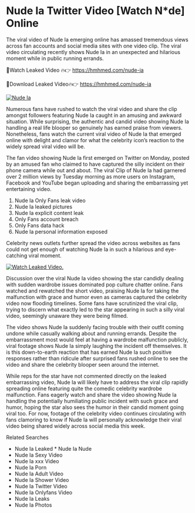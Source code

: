 ﻿# Nude Ia Twitter Video [Watch N*de] Online

The viral video of ﻿Nude Ia emerging online has amassed tremendous views across fan accounts and social media sites with one video clip. The viral video circulating recently shows ﻿Nude Ia in an unexpected and hilarious moment while in public running errands. 

🔴Watch Leaked Video 🔥👉  https://hmhmed.com/nude-ia 

🔴Download Leaked Video🔥👉  https://hmhmed.com/nude-ia 

[![Nude Ia](https://i.imgur.com/dJHk4Zq.gif)](https://hmhmed.com/nude-ia)

Numerous fans have rushed to watch the viral video and share the clip amongst followers featuring ﻿Nude Ia caught in an amusing and awkward situation. While surprising, the authentic and candid video showing ﻿Nude Ia handling a real life blooper so genuinely has earned praise from viewers. Nonetheless, fans watch the current viral video of ﻿Nude Ia that emerged online with delight and clamor for what the celebrity icon’s reaction to the widely spread viral video will be.

The fan video showing ﻿Nude Ia first emerged on Twitter on Monday, posted by an amused fan who claimed to have captured the silly incident on their phone camera while out and about. The viral Clip of ﻿Nude Ia had garnered over 2 million views by Tuesday morning as more users on Instagram, Facebook and YouTube began uploading and sharing the embarrassing yet entertaining video. 

1. ﻿Nude Ia Only Fans leak video
2. ﻿Nude Ia leaked pictures
3. ﻿Nude Ia explicit content leak
4. Only Fans account breach
5. Only Fans data hack
6. ﻿Nude Ia personal information exposed

Celebrity news outlets further spread the video across websites as fans could not get enough of watching ﻿Nude Ia in such a hilarious and eye-catching viral moment. 

[![Watch Leaked Video.](https://miro.medium.com/v2/resize:fit:828/format:webp/1*cilzJN44JGOrTw9NJCrNHA.gif "Watch Leaked Video")](https://hmhmed.com/nude-ia)

Discussion over the viral ﻿Nude Ia video showing the star candidly dealing with sudden wardrobe issues dominated pop culture chatter online. Fans watched and rewatched the short video, praising ﻿Nude Ia for taking the malfunction with grace and humor even as cameras captured the celebrity video now flooding timelines. Some fans have scrutinized the viral clip, trying to discern what exactly led to the star appearing in such a silly viral video, seemingly unaware they were being filmed.

The video shows ﻿Nude Ia suddenly facing trouble with their outfit coming undone while casually walking about and running errands. Despite the embarrassment most would feel at having a wardrobe malfunction publicly, viral footage shows ﻿Nude Ia simply laughing the incident off themselves. It is this down-to-earth reaction that has earned ﻿Nude Ia such positive responses rather than ridicule after surprised fans rushed online to see the video and share the celebrity blooper seen around the internet.  

While reps for the star have not commented directly on the leaked embarrassing video, ﻿Nude Ia will likely have to address the viral clip rapidly spreading online featuring quite the comedic celebrity wardrobe malfunction. Fans eagerly watch and share the video showing ﻿Nude Ia handling the potentially humiliating public incident with such grace and humor, hoping the star also sees the humor in their candid moment going viral too. For now, footage of the celebrity video continues circulating with fans clamoring to know if ﻿Nude Ia will personally acknowledge their viral video being shared widely across social media this week.

Related Searches
* ﻿Nude Ia Leaked
﻿* Nude Ia Nude
* ﻿Nude Ia Sexy Video
* ﻿Nude Ia xxx Video
* ﻿Nude Ia Porn
* ﻿Nude Ia Adult Video
* ﻿Nude Ia Shower Video
* ﻿Nude Ia Twitter Video
* ﻿Nude Ia Onlyfans Video
* ﻿Nude Ia Leaks
* ﻿Nude Ia Photos